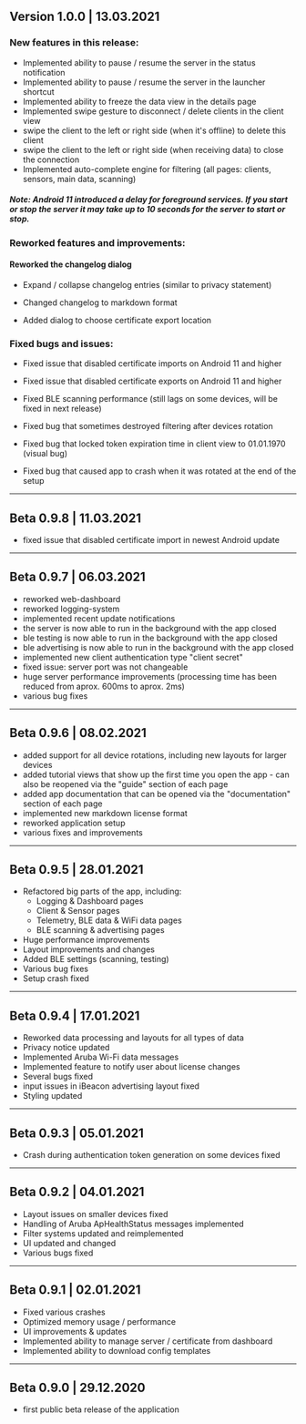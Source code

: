 ## Version 1.0.0 | 13.03.2021

### New features in this release:

- Implemented ability to pause / resume the server in the status notification
- Implemented ability to pause / resume the server in the launcher shortcut
- Implemented ability to freeze the data view in the details page
- Implemented swipe gesture to disconnect / delete clients in the client view
 - swipe the client to the left or right side (when it's offline) to delete this client
 - swipe the client to the left or right side (when receiving data) to close the connection
- Implemented auto-complete engine for filtering (all pages: clients, sensors, main data, scanning)

##### Note: Android 11 introduced a delay for foreground services. If you start or stop the server it may take up to 10 seconds for the server to start or stop.

### Reworked features and improvements:

#### Reworked the changelog dialog

- Expand / collapse changelog entries (similar to privacy statement)
- Changed changelog to markdown format

- Added dialog to choose certificate export location

### Fixed bugs and issues:

- Fixed issue that disabled certificate imports on Android 11 and higher
- Fixed issue that disabled certificate exports on Android 11 and higher

- Fixed BLE scanning performance (still lags on some devices, will be fixed in next release)
- Fixed bug that sometimes destroyed filtering after devices rotation
- Fixed bug that locked token expiration time in client view to 01.01.1970 (visual bug)
- Fixed bug that caused app to crash when it was rotated at the end of the setup

---

## Beta 0.9.8 | 11.03.2021

- fixed issue that disabled certificate import in newest Android update

---

## Beta 0.9.7 | 06.03.2021

- reworked web-dashboard
- reworked logging-system
- implemented recent update notifications
- the server is now able to run in the background with the app closed 
- ble testing is now able to run in the background with the app closed
- ble advertising is now able to run in the background with the app closed
- implemented new client authentication type "client secret"
- fixed issue: server port was not changeable
- huge server performance improvements (processing time has been reduced from aprox. 600ms to aprox. 2ms)
- various bug fixes

---

## Beta 0.9.6 | 08.02.2021

- added support for all device rotations, including new layouts for larger devices
- added tutorial views that show up the first time you open the app
       - can also be reopened via the "guide" section of each page
- added app documentation that can be opened via the "documentation" section of each page
- implemented new markdown license format
- reworked application setup
- various fixes and improvements

---

## Beta 0.9.5 | 28.01.2021

- Refactored big parts of the app, including:
  - Logging & Dashboard pages
  - Client & Sensor pages
  - Telemetry, BLE data & WiFi data pages
  - BLE scanning & advertising pages
- Huge performance improvements
- Layout improvements and changes
- Added BLE settings (scanning, testing)
- Various bug fixes
- Setup crash fixed

---

## Beta 0.9.4 | 17.01.2021

- Reworked data processing and layouts for all types of data
- Privacy notice updated
- Implemented Aruba Wi-Fi data messages
- Implemented feature to notify user about license changes
- Several bugs fixed
- input issues in iBeacon advertising layout fixed
- Styling updated

---

## Beta 0.9.3 | 05.01.2021

- Crash during authentication token generation on some devices fixed

---

## Beta 0.9.2 | 04.01.2021

- Layout issues on smaller devices fixed
- Handling of Aruba ApHealthStatus messages implemented
- Filter systems updated and reimplemented
- UI updated and changed
- Various bugs fixed

---

## Beta 0.9.1 | 02.01.2021

- Fixed various crashes
- Optimized memory usage / performance
- UI improvements & updates
- Implemented ability to manage server / certificate from dashboard
- Implemented ability to download config templates

---

## Beta 0.9.0 | 29.12.2020

- first public beta release of the application
